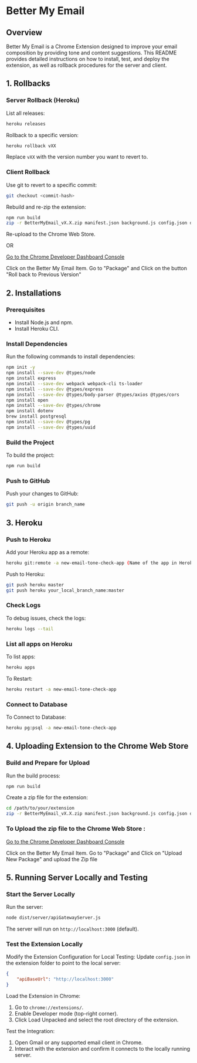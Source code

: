 # Better My Email

## Overview
Better My Email is a Chrome Extension designed to improve your email composition by providing tone and content suggestions. This README provides detailed instructions on how to install, test, and deploy the extension, as well as rollback procedures for the server and client.

## 1. Rollbacks

### Server Rollback (Heroku)
List all releases:
```bash
heroku releases
```
Rollback to a specific version:
```bash
heroku rollback vXX
```
Replace `vXX` with the version number you want to revert to.

### Client Rollback
Use git to revert to a specific commit:
```bash
git checkout <commit-hash>
```
Rebuild and re-zip the extension:
```bash
npm run build
zip -r BetterMyEmail_vX.X.zip manifest.json background.js config.json dist/client/* icons popup.html popup.js popup.png appu.jpg tsconfig.client.json webpack.config.cjs
```
Re-upload to the Chrome Web Store.

OR

[Go to the Chrome Developer Dashboard Console](https://chrome.google.com/webstore/devconsole/95ee1d1b-8f50-43a2-8a0f-a23dc06fc548)

Click on the Better My Email Item. 
Go to "Package" and Click on the button "Roll back to Previous Version"


## 2. Installations

### Prerequisites
- Install Node.js and npm.
- Install Heroku CLI.

### Install Dependencies
Run the following commands to install dependencies:
```bash
npm init -y
npm install --save-dev @types/node
npm install express
npm install --save-dev webpack webpack-cli ts-loader
npm install --save-dev @types/express
npm install --save-dev @types/body-parser @types/axios @types/cors
npm install open
npm install --save-dev @types/chrome
npm install dotenv
brew install postgresql
npm install --save-dev @types/pg
npm install --save-dev @types/uuid
```

### Build the Project
To build the project:
```bash
npm run build
```

### Push to GitHub
Push your changes to GitHub:
```bash
git push -u origin branch_name
```

## 3. Heroku

### Push to Heroku
Add your Heroku app as a remote:
```bash
heroku git:remote -a new-email-tone-check-app (Name of the app in Heroku)
```
Push to Heroku:
```bash
git push heroku master
git push heroku your_local_branch_name:master
```

### Check Logs
To debug issues, check the logs:
```bash
heroku logs --tail
```

### List all apps on Heroku
To list apps:
```bash
heroku apps
```

To Restart:
```bash
heroku restart -a new-email-tone-check-app
``` 

### Connect to Database
To Connect to Database:
```bash
heroku pg:psql -a new-email-tone-check-app
```

## 4. Uploading Extension to the Chrome Web Store

### Build and Prepare for Upload
Run the build process:
```bash
npm run build
```
Create a zip file for the extension:
```bash
cd /path/to/your/extension
zip -r BetterMyEmail_vX.X.zip manifest.json background.js config.json dist/client/* icons popup.html popup.js popup.png appu.jpg tsconfig.client.json webpack.config.cjs
```
### To Upload the zip file to the Chrome Web Store :

[Go to the Chrome Developer Dashboard Console](https://chrome.google.com/webstore/devconsole/95ee1d1b-8f50-43a2-8a0f-a23dc06fc548)

Click on the Better My Email Item. 
Go to "Package" and Click on "Upload New Package" and upload the Zip file

## 5. Running Server Locally and Testing

### Start the Server Locally
Run the server:
```bash
node dist/server/apiGatewayServer.js
```
The server will run on `http://localhost:3000` (default).

### Test the Extension Locally
Modify the Extension Configuration for Local Testing:
Update `config.json` in the extension folder to point to the local server:
```json
{
    "apiBaseUrl": "http://localhost:3000"
}
```
Load the Extension in Chrome:
1. Go to `chrome://extensions/`.
2. Enable Developer mode (top-right corner).
3. Click Load Unpacked and select the root directory of the extension.

Test the Integration:
1. Open Gmail or any supported email client in Chrome.
2. Interact with the extension and confirm it connects to the locally running server.